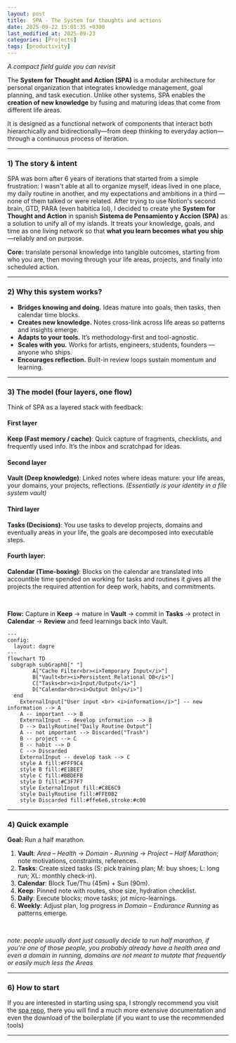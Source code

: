 ```yaml
---
layout: post
title:  SPA - The System for thoughts and actions
date: 2025-09-22 15:01:35 +0300
last_modified_at: 2025-09-23
categories: [Projects]
tags: [productivity]
---
```



*A compact field guide you can revisit*

The **System for Thought and Action (SPA)** is a modular architecture for personal organization that integrates knowledge management, goal planning, and task execution. Unlike other systems, SPA enables the **creation of new knowledge** by fusing and maturing ideas that come from different life areas.

It is designed as a functional network of components that interact both hierarchically and bidirectionally—from deep thinking to everyday action—through a continuous process of iteration.


---

### 1) The story & intent

SPA was born after 6 years of iterations that started from a simple frustration: I wasn't able at all to organize myself, ideas lived in one place, my daily routine in another, and my expectations and ambitions in a third — none of them talked or were related. After trying to use Notion's second brain, GTD, PARA (even habitica lol), I decided to create yhe **System for Thought and Action** in spanish **Sistema de Pensamiento y Accion (SPA)** as a solution to unify all of my islands. It treats your knowledge, goals, and time as one living network so that **what you learn becomes what you ship**—reliably and on purpose.

**Core:** translate personal knowledge into tangible outcomes, starting from who you are, then moving through your life areas, projects, and finally into scheduled action.

---

### 2) Why this system works?

* **Bridges knowing and doing.** Ideas mature into goals, then tasks, then calendar time blocks.
* **Creates new knowledge.** Notes cross-link across life areas so patterns and insights emerge.
* **Adapts to your tools.** It’s methodology-first and tool-agnostic.
* **Scales with you.** Works for artists, engineers, students, founders — anyone who ships.
* **Encourages reflection.** Built-in review loops sustain momentum and learning.

---

### 3) The model (four layers, one flow)

Think of SPA as a layered stack with feedback:

#### First layer

**Keep (Fast memory / cache)**: Quick capture of fragments, checklists, and frequently used info. It’s the inbox and scratchpad for ideas.

#### Second layer

**Vault (Deep knowledge)**: Linked notes where ideas mature: your life areas, your domains, your projects, reflections. *(Essentially is your identity in a file system vault)*

#### Third layer

**Tasks (Decisions)**: You use tasks to develop projects, domains and eventually areas in your life, the goals are decomposed into executable steps. 

#### Fourth layer:

**Calendar (Time-boxing)**: Blocks on the calendar are translated into accountble time spended on working for tasks and routines it gives all the projects  the required  attention for deep work, habits, and commitments.

<br>

**Flow:** Capture in **Keep** → mature in **Vault** → commit in **Tasks** → protect in **Calendar** → **Review** and feed learnings back into Vault.



```mermaid
---
config:
  layout: dagre
---
flowchart TD
 subgraph subGraph0[" "]
        A["Cache Filter<br><i>Temporary Input</i>"]
        B["Vault<br><i>Persistent Relational DB</i>"]
        C["Tasks<br><i>Input/Output</i>"]
        D["Calendar<br><i>Output Only</i>"]
  end
    ExternalInput["User input <br> <i>information</i>"] -- new information --> A
    A -- important --> B
    ExternalInput -- develop information --> B
    D --> DailyRoutine["Daily Routine Output"]
    A -- not important --> Discarded("Trash")
    B -- project --> C
    B -- habit --> D
    C --> Discarded
    ExternalInput -- develop task --> C
    style A fill:#FFF9C4
    style B fill:#E1BEE7
    style C fill:#BBDEFB
    style D fill:#C3F7F7
    style ExternalInput fill:#C8E6C9
    style DailyRoutine fill:#FFE0B2
    style Discarded fill:#ffe6e6,stroke:#c00

```




---

### 4) Quick example 

**Goal:** Run a half marathon.

1. **Vault**: *Area – Health* → *Domain - Running* → *Project – Half Marathon*; note motivations, constraints, references.
2. **Tasks**: Create sized tasks (S: pick training plan; M: buy shoes; L: long run; XL: monthly check-in).
3. **Calendar**: Block Tue/Thu (45m) + Sun (90m).
4. **Keep**: Pinned note with routes, shoe size, hydration checklist.
5. **Daily**: Execute blocks; move tasks; jot micro-learnings.
6. **Weekly**: Adjust plan, log progress in *Domain – Endurance Running* as patterns emerge.

<br>

*note: people usually dont just casually decide to run half marathon, if you're one of those people, you probably already have a health area and even a domain in running, domains are not meant to mutate that frequently or easily much less the Areas*

---

### 6) How to start

If you are interested in starting using spa, I strongly recommend you visit the [spa repo](https://github.com/leonardespi/spa), there you will find a much more extensive documentation and even the download of the boilerplate (if you want to use the recommended tools)

---
